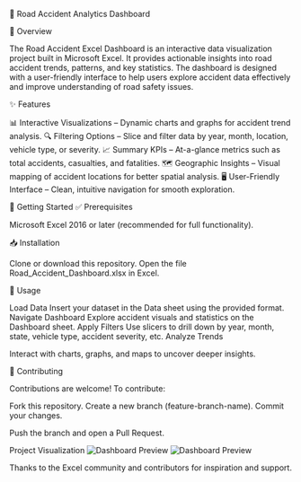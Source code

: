 🚦 Road Accident Analytics Dashboard

📌 Overview

The Road Accident Excel Dashboard is an interactive data visualization project built in Microsoft Excel.
It provides actionable insights into road accident trends, patterns, and key statistics. The dashboard is designed with a user-friendly interface to help users explore accident data effectively and improve understanding of road safety issues.

✨ Features

📊 Interactive Visualizations – Dynamic charts and graphs for accident trend analysis.
🔍 Filtering Options – Slice and filter data by year, month, location, vehicle type, or severity.
📈 Summary KPIs – At-a-glance metrics such as total accidents, casualties, and fatalities.
🗺️ Geographic Insights – Visual mapping of accident locations for better spatial analysis.
🖥️ User-Friendly Interface – Clean, intuitive navigation for smooth exploration.

🚀 Getting Started
✅ Prerequisites

Microsoft Excel 2016 or later (recommended for full functionality).

📥 Installation

Clone or download this repository.
Open the file Road_Accident_Dashboard.xlsx in Excel.

📂 Usage

Load Data
Insert your dataset in the Data sheet using the provided format.
Navigate Dashboard
Explore accident visuals and statistics on the Dashboard sheet.
Apply Filters
Use slicers to drill down by year, month, state, vehicle type, accident severity, etc.
Analyze Trends

Interact with charts, graphs, and maps to uncover deeper insights.

🤝 Contributing

Contributions are welcome! To contribute:

Fork this repository.
Create a new branch (feature-branch-name).
Commit your changes.

Push the branch and open a Pull Request.

Project Visualization 
![Dashboard Preview]([screenshot.png](https://github.com/Anshireja/Road-Accident-Analytics-Dashboard/blob/main/Screenshot%202025-08-22%20165102.png))
![Dashboard Preview](screenshot.png)


Thanks to the Excel community and contributors for inspiration and support.

